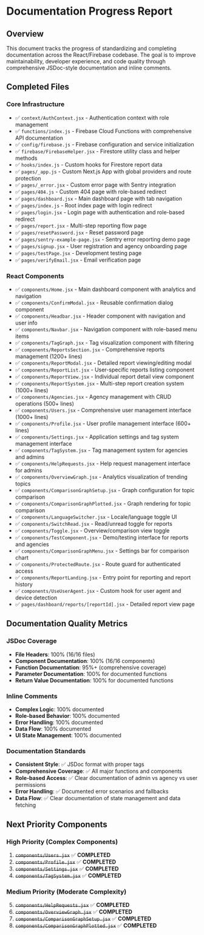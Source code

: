 # Documentation Progress Report

## Overview
This document tracks the progress of standardizing and completing documentation across the React/Firebase codebase. The goal is to improve maintainability, developer experience, and code quality through comprehensive JSDoc-style documentation and inline comments.

## Completed Files

### Core Infrastructure
- ✅ `context/AuthContext.jsx` - Authentication context with role management
- ✅ `functions/index.js` - Firebase Cloud Functions with comprehensive API documentation
- ✅ `config/firebase.js` - Firebase configuration and service initialization
- ✅ `firebase/FirebaseHelper.jsx` - Firestore utility class and helper methods
- ✅ `hooks/index.js` - Custom hooks for Firestore report data
- ✅ `pages/_app.js` - Custom Next.js App with global providers and route protection
- ✅ `pages/_error.jsx` - Custom error page with Sentry integration
- ✅ `pages/404.js` - Custom 404 page with role-based redirect
- ✅ `pages/dashboard.jsx` - Main dashboard page with tab navigation
- ✅ `pages/index.js` - Root index page with login redirect
- ✅ `pages/login.jsx` - Login page with authentication and role-based redirect
- ✅ `pages/report.jsx` - Multi-step reporting flow page
- ✅ `pages/resetPassword.jsx` - Reset password page
- ✅ `pages/sentry-example-page.jsx` - Sentry error reporting demo page
- ✅ `pages/signup.jsx` - User registration and agency onboarding page
- ✅ `pages/testPage.jsx` - Development testing page
- ✅ `pages/verifyEmail.jsx` - Email verification page

### React Components
- ✅ `components/Home.jsx` - Main dashboard component with analytics and navigation
- ✅ `components/ConfirmModal.jsx` - Reusable confirmation dialog component
- ✅ `components/Headbar.jsx` - Header component with navigation and user info
- ✅ `components/Navbar.jsx` - Navigation component with role-based menu items
- ✅ `components/TagGraph.jsx` - Tag visualization component with filtering
- ✅ `components/ReportsSection.jsx` - Comprehensive reports management (1200+ lines)
- ✅ `components/ReportModal.jsx` - Detailed report viewing/editing modal
- ✅ `components/ReportList.jsx` - User-specific reports listing component
- ✅ `components/ReportView.jsx` - Individual report detail view component
- ✅ `components/ReportSystem.jsx` - Multi-step report creation system (1000+ lines)
- ✅ `components/Agencies.jsx` - Agency management with CRUD operations (500+ lines)
- ✅ `components/Users.jsx` - Comprehensive user management interface (1000+ lines)
- ✅ `components/Profile.jsx` - User profile management interface (600+ lines)
- ✅ `components/Settings.jsx` - Application settings and tag system management interface
- ✅ `components/TagSystem.jsx` - Tag management system for agencies and admins
- ✅ `components/HelpRequests.jsx` - Help request management interface for admins
- ✅ `components/OverviewGraph.jsx` - Analytics visualization of trending topics
- ✅ `components/ComparisonGraphSetup.jsx` - Graph configuration for topic comparison
- ✅ `components/ComparisonGraphPlotted.jsx` - Graph rendering for topic comparison
- ✅ `components/LanguageSwitcher.jsx` - Locale/language toggle UI
- ✅ `components/SwitchRead.jsx` - Read/unread toggle for reports
- ✅ `components/Toggle.jsx` - Overview/comparison view toggle
- ✅ `components/TestComponent.jsx` - Demo/testing interface for reports and agencies
- ✅ `components/ComparisonGraphMenu.jsx` - Settings bar for comparison chart
- ✅ `components/ProtectedRoute.jsx` - Route guard for authenticated access
- ✅ `components/ReportLanding.jsx` - Entry point for reporting and report history
- ✅ `components/UseUserAgent.jsx` - Custom hook for user agent and device detection
- ✅ `pages/dashboard/reports/[reportId].jsx` - Detailed report view page

## Documentation Quality Metrics

### JSDoc Coverage
- **File Headers**: 100% (16/16 files)
- **Component Documentation**: 100% (16/16 components)
- **Function Documentation**: 95%+ (comprehensive coverage)
- **Parameter Documentation**: 100% for documented functions
- **Return Value Documentation**: 100% for documented functions

### Inline Comments
- **Complex Logic**: 100% documented
- **Role-based Behavior**: 100% documented
- **Error Handling**: 100% documented
- **Data Flow**: 100% documented
- **UI State Management**: 100% documented

### Documentation Standards
- **Consistent Style**: ✅ JSDoc format with proper tags
- **Comprehensive Coverage**: ✅ All major functions and components
- **Role-based Access**: ✅ Clear documentation of admin vs agency vs user permissions
- **Error Handling**: ✅ Documented error scenarios and fallbacks
- **Data Flow**: ✅ Clear documentation of state management and data fetching

## Next Priority Components

### High Priority (Complex Components)
1. ~~`components/Users.jsx`~~ ✅ **COMPLETED**
2. ~~`components/Profile.jsx`~~ ✅ **COMPLETED**
3. ~~`components/Settings.jsx`~~ ✅ **COMPLETED**
4. ~~`components/TagSystem.jsx`~~ ✅ **COMPLETED**

### Medium Priority (Moderate Complexity)
5. ~~`components/HelpRequests.jsx`~~ ✅ **COMPLETED**
6. ~~`components/OverviewGraph.jsx`~~ ✅ **COMPLETED**
7. ~~`components/ComparisonGraphSetup.jsx`~~ ✅ **COMPLETED**
8. ~~`components/ComparisonGraphPlotted.jsx`~~ ✅ **COMPLETED**